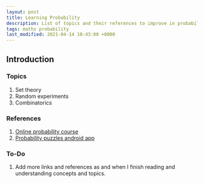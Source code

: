 ```yaml
---
layout: post
title: Learning Probability
description: List of topics and their references to improve in probability
tags: maths probability
last_modified: 2021-04-14 10:43:00 +0000
---
```


## Introduction

### Topics

1. Set theory
1. Random experiments
1. Combinatorics


### References
1. [Online probability course](https://www.probabilitycourse.com/)
1. [Probability puzzles android app](https://play.google.com/store/apps/details?id=atorch.statspuzzles&hl=en_IN&gl=US)


### To-Do
1. Add more links and references as and when I finish reading and understanding concepts and topics.
